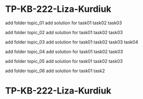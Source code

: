 # TP-KB-222-Liza-Kurdiuk
add folder topic_01
add solution for task01 task02 task03

add folder topic_02
add solution for task01 task02 task03

add folder topic_03
add solution for task01 task02 task03 task04

add folder topic_04
add solution for task01 task02 task03

add folder topic_05
add solution for task01 task02 task03

add folder topic_06
add solution for task01 task2

# TP-KB-222-Liza-Kurdiuk